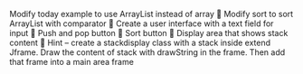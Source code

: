 
Modify today example to use ArrayList instead of array
 Modify sort to sort ArrayList with comparator
 Create a user interface with a text field for input
 Push and pop button
 Sort button
 Display area that shows stack content
 Hint – create a stackdisplay class with a stack inside 
extend Jframe. Draw the content of stack with drawString
in the frame. Then add that frame into a main area frame
